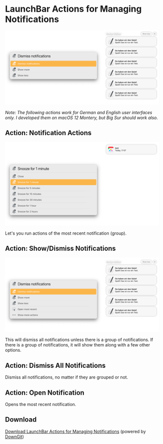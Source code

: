 # LaunchBar Actions for Managing Notifications

<img src="scr_02.png" width="800"/> 

*Note: The following actions work for German and English user interfaces only. I developed them on macOS 12 Montery, but Big Sur should work also.*

## Action: Notification Actions

<img src="noti_actions.png" width="800"/> 

Let's you run actions of the most recent notification (group). 
 
## Action: Show/Dismiss Notifications

<img src="noti_show_dismiss.png" width="800"/> 

This will dismiss all notifications unless there is a group of notifications. If there is a group of notifications, it will show them along with a few other options. 

## Action: Dismiss All Notifications

Dismiss all notifications, no matter if they are grouped or not.

## Action: Open Notification

Opens the most recent notification.


## Download
[Download LaunchBar Actions for Managing Notifications](https://minhaskamal.github.io/DownGit/#/home?url=https://github.com/Ptujec/LaunchBar/tree/master/Notifications) (powered by [DownGit](https://github.com/MinhasKamal/DownGit))